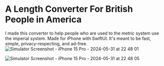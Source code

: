 # A Length Converter For British People in America
I made this converter to help people who are used to the metric system use the imperial system. Made for iPhone with SwiftUI. It's meant to be fast, simple, privacy-respecting, and ad-free.
![Simulator Screenshot - iPhone 15 Pro - 2024-05-31 at 22 48 01](https://github.com/avan36/HelpingBritsConvertAmericanUnits/assets/158532304/80a333b0-03f8-4684-8bfb-94cffe78375f)

![Simulator Screenshot - iPhone 15 Pro - 2024-05-31 at 22 48 05](https://github.com/avan36/HelpingBritsConvertAmericanUnits/assets/158532304/51da8d40-0b7c-4f46-9b1b-d30e6c19ff9f)
